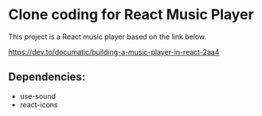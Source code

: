 # Clone coding for React Music Player

This project is a React music player based on the link below.

https://dev.to/documatic/building-a-music-player-in-react-2aa4

## Dependencies:

- use-sound
- react-icons
